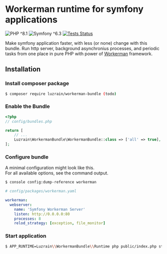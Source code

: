 # Workerman runtime for symfony applications
![PHP ^8.1](https://img.shields.io/badge/PHP-^8.1-777bb3.svg?style=flat)
![Symfony ^6.3](https://img.shields.io/badge/Symfony-^6.3-374151.svg?style=flat)
[![Tests Status](https://img.shields.io/github/actions/workflow/status/luzrain/workerman-bundle/tests.yaml?branch=master)](../../actions/workflows/tests.yaml)

Make symfony application faster, with less (or none) change with this bundle.
Run http server, background asynchronius processes, and periodic tasks from one place in pure PHP with power of [Workerman](https://www.workerman.net/) framework.

## Installation
### Install composer package
```bash
$ composer require luzrain/workerman-bundle (todo)
```

### Enable the Bundle
```php
<?php
// config/bundles.php

return [
    // ...
    Luzrain\WorkermanBundle\WorkermanBundle::class => ['all' => true],
];
```

### Configure bundle
A minimal configuration might look like this.  
For all available options, see the command output.
```bash
$ console config:dump-reference workerman
```

```yaml
# config/packages/workerman.yaml

workerman:
  webserver:
    name: 'Symfony Workerman Server'
    listen: http://0.0.0.0:80
    processes: 8
    relod_strategy: [exception, file_monitor]
```

### Start application
```bash
$ APP_RUNTIME=Luzrain\\WorkermanBundle\\Runtime php public/index.php start
```
